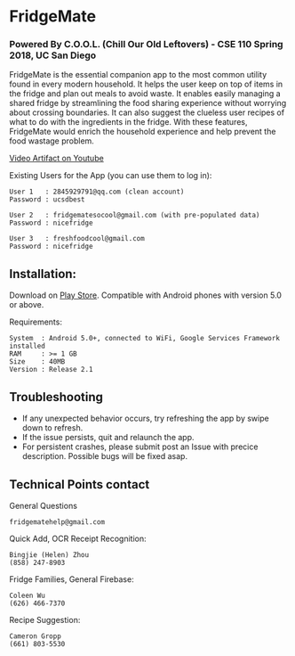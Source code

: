 # FridgeMate
### Powered By C.O.O.L. (Chill Our Old Leftovers) - CSE 110 Spring 2018, UC San Diego
FridgeMate is the essential companion app to the most common utility found in every modern household. It helps the user keep on top of items in the fridge and plan out meals to avoid waste. It enables easily managing a shared fridge by streamlining the food sharing experience without worrying about crossing boundaries. It can also suggest the clueless user recipes of what to do with the ingredients in the fridge. With these features, FridgeMate would enrich the household experience and help prevent the food wastage problem.

[Video Artifact on Youtube](https://www.youtube.com/watch?v=sVyp0JFh-9U)

Existing Users for the App (you can use them to log in):
```
User 1   : 2845929791@qq.com (clean account)
Password : ucsdbest

User 2   : fridgematesocool@gmail.com (with pre-populated data)
Password : nicefridge

User 3   : freshfoodcool@gmail.com
Password : nicefridge
```

## Installation:
Download on [Play Store](https://play.google.com/store/apps/details?id=com.fridgemate.yangliu.fridgemate). Compatible with Android phones with version 5.0 or above.

Requirements:
```
System  : Android 5.0+, connected to WiFi, Google Services Framework installed
RAM     : >= 1 GB
Size    : 40MB
Version : Release 2.1
```

## Troubleshooting
* If any unexpected behavior occurs, try refreshing the app by swipe down to refresh.
* If the issue persists, quit and relaunch the app.
* For persistent crashes, please submit post an Issue with precice description. Possible bugs will be fixed asap.


## Technical Points contact

General Questions
```
fridgematehelp@gmail.com
```

Quick Add, OCR Receipt Recognition:
```
Bingjie (Helen) Zhou
(858) 247-8903
```

Fridge Families, General Firebase:
```
Coleen Wu
(626) 466-7370
```

Recipe Suggestion:
```
Cameron Gropp
(661) 803-5530
```
